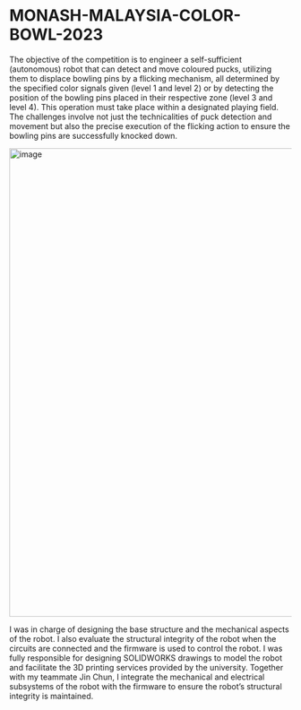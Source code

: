 # MONASH-MALAYSIA-COLOR-BOWL-2023

The objective of the competition is to engineer a self-sufficient (autonomous) robot that can detect and move coloured pucks, utilizing them to displace bowling pins by a flicking mechanism, all determined by the specified color signals given (level 1 and level 2) or by detecting the position of the bowling pins placed in their respective zone (level 3 and level 4). This operation must take place within a designated playing field. The challenges involve not just the technicalities of puck detection and movement but also the precise execution of the flicking action to ensure the bowling pins are successfully knocked down.

<img width="836" alt="image" class="center" src="https://github.com/treshanappuhamy/MONASH-MALAYSIA-COLOR-BOWL-2023/assets/63277369/aad949b3-48f1-4c42-acb0-20c333a3ac58"> </img>


I was in charge of designing the base structure and the mechanical aspects of the robot. I also evaluate the structural integrity of the robot when the circuits are connected and the firmware is used to control the robot. I was fully responsible for designing SOLIDWORKS drawings to model the robot and facilitate the 3D printing services provided by the university. Together with my teammate Jin Chun, I integrate the mechanical and electrical subsystems of the robot with the firmware to ensure the robot’s structural integrity is maintained.

